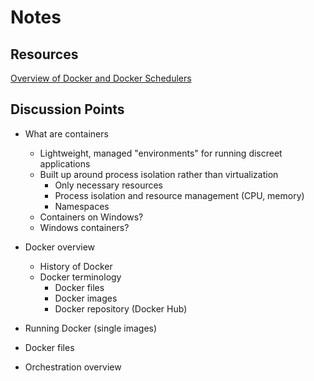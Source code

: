 # Notes

## Resources

[Overview of Docker and Docker Schedulers](https://medium.com/@ArmandGrillet/comparison-of-container-schedulers-c427f4f7421#.nlik857zk)


## Discussion Points

 * What are containers
    * Lightweight, managed "environments" for running discreet applications
    * Built up around process isolation rather than virtualization
        * Only necessary resources
        * Process isolation and resource management (CPU, memory)
        * Namespaces
    * Containers on Windows?
    * Windows containers?

 * Docker overview
    * History of Docker
    * Docker terminology
        * Docker files
        * Docker images
        * Docker repository (Docker Hub)

 * Running Docker (single images)

 * Docker files

 * Orchestration overview





